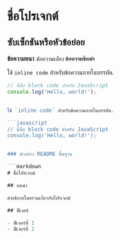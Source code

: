 # ชื่อโปรเจกต์
## ซับเซ็กชันหรือหัวข้อย่อย

**ข้อความหนา** 
*ข้อความเอียง* 
~~ข้อความขีดฆ่า~~

<!-- นี่คือคอมเมนต์ที่จะไม่แสดงใน README -->

ใช้ `inline code` สำหรับข้อความภายในบรรทัด.

```javascript
// นี่คือ block code สำหรับ JavaScript
console.log('Hello, world!');


ใช้ `inline code` สำหรับข้อความภายในบรรทัด.

```javascript
// นี่คือ block code สำหรับ JavaScript
console.log('Hello, world!');


### ตัวอย่าง README พื้นฐาน

```markdown
# ชื่อโปรเจกต์

## บทนำ

คำอธิบายโดยรวมเกี่ยวกับโปรเจกต์

## ฟีเจอร์

- ฟีเจอร์ที่ 1
- ฟีเจอร์ที่ 2



